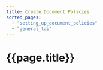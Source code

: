 ```yaml
---
title: Create Document Policies
sorted_pages:
  - "setting_up_document_policies"
  - "general_tab"
---
```

# {{page.title}}
